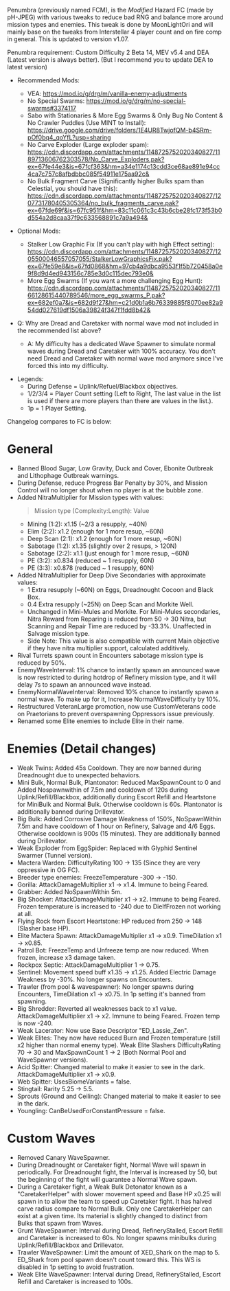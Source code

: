 Penumbra (previously named FCM), is the *Modified* Hazard FC (made by pH-JPEG) with various tweaks to reduce bad RNG and balance more around mission types and enemies. This tweak is done by MoonLightOri and will mainly base on the tweaks from Interstellar 4 player count and on fire comp in general. This is updated to version v1.07.

Penumbra requirement: Custom Difficulty 2 Beta 14, MEV v5.4 and DEA (Latest version is always better).
(But I recommend you to update DEA to latest version)

- Recommended Mods: 
  + VEA: https://mod.io/g/drg/m/vanilla-enemy-adjustments
  + No Special Swarms: https://mod.io/g/drg/m/no-special-swarms#3374117
  + Sabo with Stationaries & More Egg Swarms & Only Bug No Content & No Crawler Puddles (Use MINT to Install): https://drive.google.com/drive/folders/1E4UR8TwjofQM-b4SRm-pOf0bq4_qoYfL?usp=sharing
  + No Carve Exploder (Large exploder spam): https://cdn.discordapp.com/attachments/1148725752020340827/1189713606762303578/No_Carve_Exploders.pak?ex=67fe44e3&is=67fcf363&hm=a34e1174c13cdd3ce68ae891e94cc4ca7c757c8afbdbbc085f54911e175aa92c&
  + No Bulk Fragment Carve (Significantly higher Bulks spam than Celestial, you should have this): https://cdn.discordapp.com/attachments/1148725752020340827/1207731780405305364/no_bulk_fragments_carve.pak?ex=67fde69f&is=67fc951f&hm=83c11c061c3c43b6cbe28fc173f53b0d554a2d8caa37f9c633568891c7a9a494&

- Optional Mods:
  + Stalker Low Graphic Fix (If you can't play with high Effect setting): https://cdn.discordapp.com/attachments/1148725752020340827/1205500046557057055/StalkerLowGraphicsFix.pak?ex=67fe59e8&is=67fd0868&hm=97cb4a9dbca9553f1f5b720458a0e9f8d9d4ed943156c785e3d0c115dec793e0&
  + More Egg Swarms (If you want a more challenging Egg Hunt): https://cdn.discordapp.com/attachments/1148725752020340827/1166128615440789546/more_egg_swarms_P.pak?ex=682ef0a7&is=682d9f27&hm=c21d0b1a6b76339885f8070ee82a954dd027619df1506a39824f347f1fdd8b42&
  
- Q: Why are Dread and Caretaker with normal wave mod not included in the recommended list above? 
  - A: My difficulty has a dedicated Wave Spawner to simulate normal waves during Dread and Caretaker with 100% accuracy. You don't need Dread and Caretaker with normal wave mod anymore since I've forced this into my difficulty.

* Legends: 
  + During Defense = Uplink/Refuel/Blackbox objectives.
  + 1/2/3/4 = Player Count setting (Left to Right, The last value in the list is used if there are more players than there are values in the list.).
  + 1p = 1 Player Setting.

Changelog compares to FC is below:

# General
- Banned Blood Sugar, Low Gravity, Duck and Cover, Ebonite Outbreak and Lithophage Outbreak warnings.
- During Defense, reduce Progress Bar Penalty by 30%, and Mission Control will no longer shout when no player is at the bubble zone.
- Added NitraMultiplier for Mission types with values:
  > Mission type (Complexity:Length): Value
    + Mining    (1:2): x1.15 (~2/3 a resupply, ~40N)
    + Elim      (2:2): x1.2 (enough for 1 more resup, ~60N)
    + Deep Scan (2:1): x1.2 (enough for 1 more resup, ~60N)
    + Sabotage  (1:2): x1.35 (slightly over 2 resups, > 120N)
    + Sabotage  (2:2): x1.1 (just enough for 1 more resup, ~60N)
    + PE        (3:2): x0.834 (reduced ~ 1 resupply, 60N)
    + PE        (3:3): x0.878 (reduced ~ 1 resupply, 60N)
- Added NitraMultiplier for Deep Dive Secondaries with approximate values: 
    + 1 Extra resupply (~60N) on Eggs, Dreadnought Cocoon and Black Box.
    + 0.4 Extra resupply (~25N) on Deep Scan and Morkite Well.
    + Unchanged in Mini-Mules and Morkite. For Mini-Mules secondaries, Nitra Reward from Reparing is reduced from 50 -> 30 Nitra, but Scanning and Repair Time are reduced by -33.3%. Unaffected in Salvage mission type.
    + Side Note: This value is also compatible with current Main objective if they have nitra multiplier support, calculated additively.
- Rival Turrets spawn count in Encounters sabotage mission type is reduced by 50%.
- EnemyWaveInterval: 1% chance to instantly spawn an announced wave is now restricted to during hotdrop of Refinery mission type, and it will delay 7s to spawn an announced wave instead.
- EnemyNormalWaveInterval: Removed 10% chance to instantly spawn a normal wave. To make up for it, Increase NormalWaveDifficulty by 10%.
- Restructured VeteranLarge promotion, now use CustomVeterans code on Praetorians to prevent overspawning Oppressors issue previously.
- Renamed some Elite enemies to include Elite in their name.

# Enemies (Detail changes)
- Weak Twins: Added 45s Cooldown. They are now banned during Dreadnought due to unexpected behaviors.
- Mini Bulk, Normal Bulk, Plantonator: Reduced MaxSpawnCount to 0 and Added Nospawnwithin of 7.5m and cooldown of 120s during Uplink/Refill/Blackbox, additionally during Escort Refill and Heartstone for MiniBulk and Normal Bulk. Otherwise cooldown is 60s. Plantonator is additionally banned during Drillevator.
- Big Bulk: Added Corrosive Damage Weakness of 150%, NoSpawnWithin 7.5m and have cooldown of 1 hour on Refinery, Salvage and 4/6 Eggs. Otherwise cooldown is 900s (15 minutes). They are additionally banned during Drillevator.
- Weak Exploder from EggSpider: Replaced with Glyphid Sentinel Swarmer (Tunnel version). 
- Mactera Warden: DifficultyRating 100 -> 135 (Since they are very oppressive in OG FC).
- Breeder type enemies: FreezeTemperature -300 -> -150.
- Gorilla: AttackDamageMultiplier x1 -> x1.4. Immune to being Feared.
- Grabber: Added NoSpawnWithin 5m.
- Big Shocker: AttackDamageMultiplier x1 -> x2. Immune to being Feared. Frozen temperature is increased to -240 due to DieIfFrozen not working at all.
- Flying Rock from Escort Heartstone: HP reduced from 250 -> 148 (Slasher base HP).
- Elite Mactera Spawn: AttackDamageMultiplier x1 -> x0.9. TimeDilation x1 -> x0.85.
- Patrol Bot: FreezeTemp and Unfreeze temp are now reduced. When frozen, increase x3 damage taken. 
- Rockpox Septic: AttackDamageMultiplier 1 -> 0.75.
- Sentinel: Movement speed buff x1.35 -> x1.25. Added Electric Damage Weakness by -30%. No longer spawns on Encounters.
- Trawler (from pool & wavespawner): No longer spawns during Encounters, TimeDilation x1 -> x0.75. In 1p setting it's banned from spawning.
- Big Shredder: Reverted all weaknesses back to x1 value. AttackDamageMultiplier x1 -> x2. Immune to being Feared. Frozen temp is now -240.
- Weak Lacerator: Now use Base Descriptor "ED_Lassie_Zen".
- Weak Elites: They now have reduced Burn and Frozen temperature (still x2 higher than normal enemy type). Weak Elite Slashers DifficultyRating 70 -> 30 and MaxSpawnCount 1 -> 2 (Both Normal Pool and WaveSpawner versions).
- Acid Spitter: Changed material to make it easier to see in the dark. AttackDamageMultiplier x1 -> x0.9.
- Web Spitter: UsesBiomeVariants = false.
- Stingtail: Rarity 5.25 -> 5.5.
- Sprouts (Ground and Ceiling): Changed material to make it easier to see in the dark. 
- Youngling: CanBeUsedForConstantPressure = false.

# Custom Waves
- Removed Canary WaveSpawner.
- During Dreadnought or Caretaker fight, Normal Wave will spawn in periodically. For Dreadnought fight, the Interval is increased by 50, but the beginning of the fight will guarantee a Normal Wave spawn.
- During a Caretaker fight, a Weak Bulk Detonator known as a "CaretakerHelper" with slower movement speed and Base HP x0.25 will spawn in to allow the team to speed up Caretaker fight. It has halved carve radius compare to Normal Bulk. Only one CaretakerHelper can exist at a given time. Its material is slightly changed to distinct from Bulks that spawn from Waves.
- Grunt WaveSpawner: Interval during Dread, RefineryStalled, Escort Refill and Caretaker is increased to 60s. No longer spawns minibulks during Uplink/Refill/Blackbox and Drillevator.
- Trawler WaveSpawner: Limit the amount of XED_Shark on the map to 5. ED_Shark from pool spawn doesn't count toward this. This WS is disabled in 1p setting to avoid frustration.
- Weak Elite WaveSpawner: Interval during Dread, RefineryStalled, Escort Refill and Caretaker is increased to 100s. 
